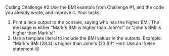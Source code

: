 Coding Challenge #2
Use the BMI example from Challenge #1, and the code you already wrote, and
improve it.
Your tasks:

1. Print a nice output to the console, saying who has the higher BMI. The message
   is either "Mark's BMI is higher than John's!" or "John's BMI is higher than Mark's!"
2. Use a template literal to include the BMI values in the outputs. Example: "Mark's
   BMI (28.3) is higher than John's (23.9)!"
   Hint: Use an if/else statement 😉
